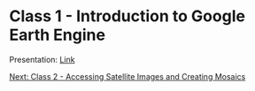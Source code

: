 # Class 1 - Introduction to Google Earth Engine

Presentation: [Link](https://docs.google.com/presentation/d/148CWtz2TQ7Z5VirfchT0eWe7XYrkTFdG/edit#slide=id.p1)

[Next: Class 2 - Accessing Satellite Images and Creating Mosaics](https://github.com/mapbiomas/training/tree/main/Class_2/README.md)

